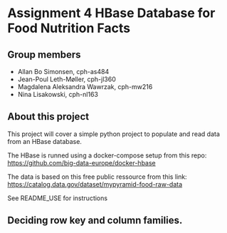 # Assignment 4 HBase Database for Food Nutrition Facts

## Group members

- Allan Bo Simonsen, cph-as484
- Jean-Poul Leth-Møller, cph-jl360
- Magdalena Aleksandra Wawrzak, cph-mw216
- Nina Lisakowski, cph-nl163

## About this project

This project will cover a simple python project to populate and read data from an HBase database.

The HBase is runned using a docker-compose setup from this repo:
https://github.com/big-data-europe/docker-hbase

The data is based on this free public ressource from this link:
https://catalog.data.gov/dataset/mypyramid-food-raw-data

See README_USE for instructions

## Deciding row key and column families.
